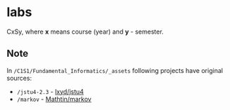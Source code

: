 # labs
CxSy, where **x** means course (year) and **y** - semester.

## Note
In `/C1S1/Fundamental_Informatics/_assets` following projects have original sources:
* `/jstu4-2.3` - [lxyd/jstu4](https://github.com/lxyd/jstu4)
* `/markov`		 - [Mathtin/markov](https://github.com/Mathtin/markov)
